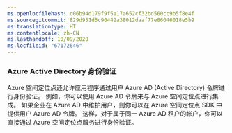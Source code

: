 ```yaml
---
ms.openlocfilehash: c06b94d179f9f5a17a652cf32bd560cc9b5f8e4f
ms.sourcegitcommit: 829d951d5c90442a38012daaf77e86046018e5b9
ms.translationtype: HT
ms.contentlocale: zh-CN
ms.lasthandoff: 10/09/2020
ms.locfileid: "67172646"
---
```

### <a name="azure-active-directory-authentication"></a>Azure Active Directory 身份验证

Azure 空间定位点还允许应用程序通过用户 Azure AD (Active Directory) 令牌进行身份验证。 例如，你可以使用 Azure AD 令牌来与 Azure 空间定位点进行集成。 如果企业在 Azure AD 中维护用户，则你可以在 Azure 空间定位点 SDK 中提供用户 Azure AD 令牌。 这样，对于属于同一 Azure AD 租户的帐户，你可以直接通过 Azure 空间定位点服务进行身份验证。
